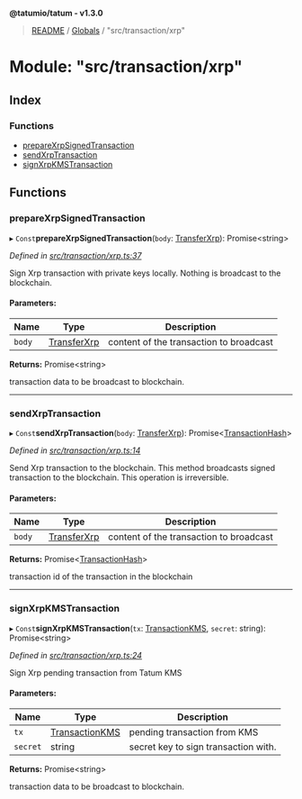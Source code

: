 **@tatumio/tatum - v1.3.0**

> [README](../README.md) / [Globals](../globals.md) / "src/transaction/xrp"

# Module: "src/transaction/xrp"

## Index

### Functions

* [prepareXrpSignedTransaction](_src_transaction_xrp_.md#preparexrpsignedtransaction)
* [sendXrpTransaction](_src_transaction_xrp_.md#sendxrptransaction)
* [signXrpKMSTransaction](_src_transaction_xrp_.md#signxrpkmstransaction)

## Functions

### prepareXrpSignedTransaction

▸ `Const`**prepareXrpSignedTransaction**(`body`: [TransferXrp](../classes/_src_model_request_transferxrp_.transferxrp.md)): Promise\<string>

*Defined in [src/transaction/xrp.ts:37](https://github.com/tatumio/tatum-js/blob/31bb1b4/src/transaction/xrp.ts#L37)*

Sign Xrp transaction with private keys locally. Nothing is broadcast to the blockchain.

#### Parameters:

Name | Type | Description |
------ | ------ | ------ |
`body` | [TransferXrp](../classes/_src_model_request_transferxrp_.transferxrp.md) | content of the transaction to broadcast |

**Returns:** Promise\<string>

transaction data to be broadcast to blockchain.

___

### sendXrpTransaction

▸ `Const`**sendXrpTransaction**(`body`: [TransferXrp](../classes/_src_model_request_transferxrp_.transferxrp.md)): Promise\<[TransactionHash](../interfaces/_src_model_response_common_transactionhash_.transactionhash.md)>

*Defined in [src/transaction/xrp.ts:14](https://github.com/tatumio/tatum-js/blob/31bb1b4/src/transaction/xrp.ts#L14)*

Send Xrp transaction to the blockchain. This method broadcasts signed transaction to the blockchain.
This operation is irreversible.

#### Parameters:

Name | Type | Description |
------ | ------ | ------ |
`body` | [TransferXrp](../classes/_src_model_request_transferxrp_.transferxrp.md) | content of the transaction to broadcast |

**Returns:** Promise\<[TransactionHash](../interfaces/_src_model_response_common_transactionhash_.transactionhash.md)>

transaction id of the transaction in the blockchain

___

### signXrpKMSTransaction

▸ `Const`**signXrpKMSTransaction**(`tx`: [TransactionKMS](../classes/_src_model_response_kms_transactionkms_.transactionkms.md), `secret`: string): Promise\<string>

*Defined in [src/transaction/xrp.ts:24](https://github.com/tatumio/tatum-js/blob/31bb1b4/src/transaction/xrp.ts#L24)*

Sign Xrp pending transaction from Tatum KMS

#### Parameters:

Name | Type | Description |
------ | ------ | ------ |
`tx` | [TransactionKMS](../classes/_src_model_response_kms_transactionkms_.transactionkms.md) | pending transaction from KMS |
`secret` | string | secret key to sign transaction with. |

**Returns:** Promise\<string>

transaction data to be broadcast to blockchain.
